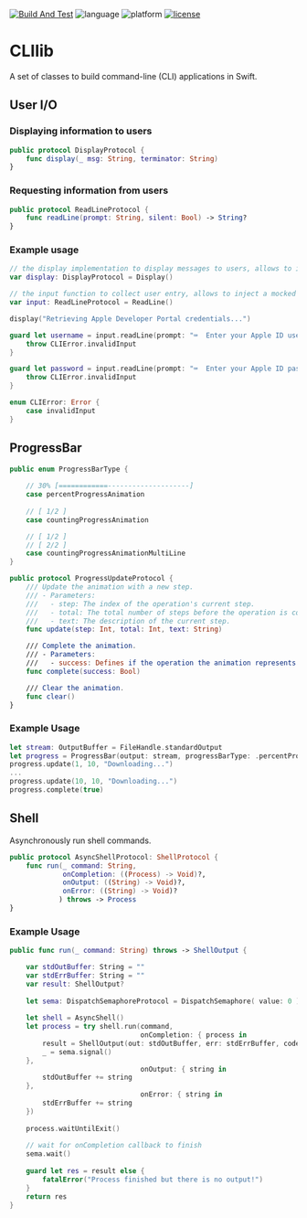 [![Build And Test](https://github.com/sebsto/CLIlib/actions/workflows/build_and_test.yml/badge.svg)](https://github.com/sebsto/CLIlib/actions/workflows/build_and_test.yml)
![language](https://img.shields.io/badge/swift-5.7-blue)
![platform](https://img.shields.io/badge/platform-macOS-green)
[![license](https://img.shields.io/badge/License-Apache%202.0-blue.svg)](LICENSE)

# CLIlib

A set of classes to build command-line (CLI) applications in Swift.

## User I/O

### Displaying information to users

```swift
public protocol DisplayProtocol {
    func display(_ msg: String, terminator: String)
}
```

### Requesting information from users 

```swift
public protocol ReadLineProtocol {
    func readLine(prompt: String, silent: Bool) -> String?
}
```

### Example usage

```swift
// the display implementation to display messages to users, allows to inject a mock for testing
var display: DisplayProtocol = Display()

// the input function to collect user entry, allows to inject a mocked implementation for testing
var input: ReadLineProtocol = ReadLine()

display("Retrieving Apple Developer Portal credentials...")

guard let username = input.readLine(prompt: "⌨️  Enter your Apple ID username: ", silent: false) else {
    throw CLIError.invalidInput
}

guard let password = input.readLine(prompt: "⌨️  Enter your Apple ID password: ", silent: true) else {
    throw CLIError.invalidInput
}

enum CLIError: Error {
    case invalidInput
}
```

## ProgressBar 

```swift
public enum ProgressBarType {
    
    // 30% [============--------------------]
    case percentProgressAnimation
    
    // [ 1/2 ]
    case countingProgressAnimation

    // [ 1/2 ]
    // [ 2/2 ]
    case countingProgressAnimationMultiLine
}
```

```swift
public protocol ProgressUpdateProtocol {
    /// Update the animation with a new step.
    /// - Parameters:
    ///   - step: The index of the operation's current step.
    ///   - total: The total number of steps before the operation is complete.
    ///   - text: The description of the current step.
    func update(step: Int, total: Int, text: String)

    /// Complete the animation.
    /// - Parameters:
    ///   - success: Defines if the operation the animation represents was succesful.
    func complete(success: Bool)

    /// Clear the animation.
    func clear()
}
```

### Example Usage

```swift
let stream: OutputBuffer = FileHandle.standardOutput
let progress = ProgressBar(output: stream, progressBarType: .percentProgressAnimation, title: "Downloading...")
progress.update(1, 10, "Downloading...")
...
progress.update(10, 10, "Downloading...")
progress.complete(true)
```

## Shell

Asynchronously run shell commands.

```swift
public protocol AsyncShellProtocol: ShellProtocol {
    func run(_ command: String,
             onCompletion: ((Process) -> Void)?,
             onOutput: ((String) -> Void)?,
             onError: ((String) -> Void)?
            ) throws -> Process
}
```

### Example Usage

```swift
public func run(_ command: String) throws -> ShellOutput {

    var stdOutBuffer: String = ""
    var stdErrBuffer: String = ""
    var result: ShellOutput?
    
    let sema: DispatchSemaphoreProtocol = DispatchSemaphore( value: 0 )
    
    let shell = AsyncShell()
    let process = try shell.run(command,
                                onCompletion: { process in
        result = ShellOutput(out: stdOutBuffer, err: stdErrBuffer, code: process.terminationStatus)
        _ = sema.signal()
    },
                                onOutput: { string in
        stdOutBuffer += string
    },
                                onError: { string in
        stdErrBuffer += string
    })
    
    process.waitUntilExit()
    
    // wait for onCompletion callback to finish
    sema.wait()
    
    guard let res = result else {
        fatalError("Process finished but there is no output!")
    }
    return res
}
```

